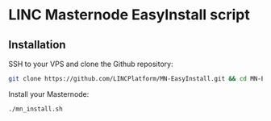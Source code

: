 # LINC Masternode EasyInstall script

## Installation

SSH to your VPS and clone the Github repository:

```bash
git clone https://github.com/LINCPlatform/MN-EasyInstall.git && cd MN-EasyInstall
```

Install your Masternode:

```bash
./mn_install.sh